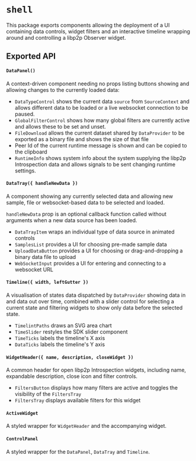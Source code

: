 # `shell`

This package exports components allowing the deployment of a UI containing data controls, widget filters and an interactive timeline wrapping around and controlling a libp2p Observer widget.

## Exported API

#### `DataPanel()`

A context-driven component needing no props listing buttons showing and allowing changes to the currently loaded data:

 - `DataTypeControl` shows the current data `source` from `SourceContext` and allows different data to be loaded or a live websocket connection to be paused.
 - `GlobalFilterControl` shows how many global filters are currently active and allows these to be set and unset.
 - `FileDownload` allows the current dataset shared by `DataProvider` to be exported as a binary file and shows the size of that file
 - Peer Id of the current runtime message is shown and can be copied to the clipboard
 - `RuntimeInfo` shows system info about the system supplying the libp2p Introspection data and allows signals to be sent changing runtime settings.

#### `DataTray({ handleNewData })`

A component showing any currently selected data and allowing new sample, file or websocket-based data to be selected and loaded.

`handleNewData` prop is an optional callback function called without arguments when a new data source has been loaded.

 - `DataTrayItem` wraps an individual type of data source in animated controls
 - `SamplesList` provides a UI for choosing pre-made sample data
 - `UploadDataButton` provides a UI for choosing or drag-and-dropping a binary data file to upload
 - `WebSocketInput` provides a UI for entering and connecting to a websocket URL

#### `Timeline({ width, leftGutter })`

A visualisation of states data dispatched by `DataProvider` showing data in and data out over time, combined with a slider control for selecting a current state and filtering widgets to show only data before the selected state.

 - `TimelintPaths` draws an SVG area chart
 - `TimeSlider` restyles the SDK slider component
 - `TimeTicks` labels the timeline's X axis
 - `DataTicks` labels the timeline's Y axis

#### `WidgetHeader({ name, description, closeWidget })`

A common header for open libp2p Introspection widgets, including name, expandable description, close icon and filter controls.

 - `FiltersButton` displays how many filters are active and toggles the visibility of the `FiltersTray`
 - `FiltersTray` displays available filters for this widget

#### `ActiveWidget`

A styled wrapper for `WidgetHeader` and the accompanying widget.

#### `ControlPanel`

A styled wrapper for the `DataPanel`, `DataTray` and `Timeline`.
